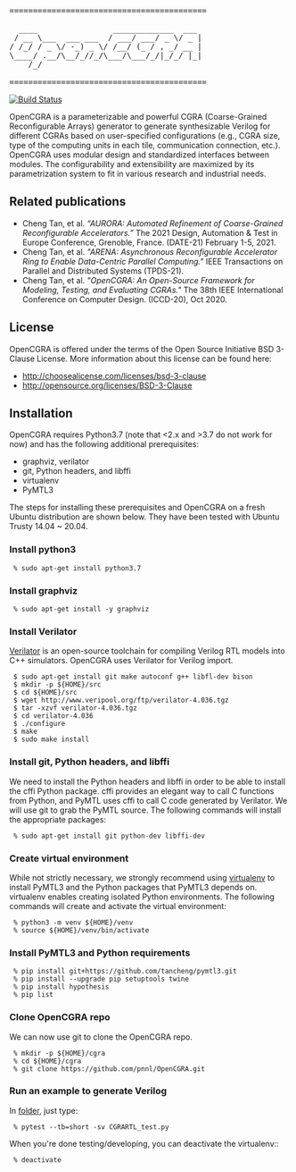 <pre>
==========================================

  ____                _____________  ___ 
 / __ \___  ___ ___  / ___/ ___/ _ \/ _ |
/ /_/ / _ \/ -_) _ \/ /__/ (_ / , _/ __ |
\____/ .__/\__/_//_/\___/\___/_/|_/_/ |_|
    /_/                                  

==========================================
</pre>
[![Build Status](https://travis-ci.com/pnnl/OpenCGRA.svg?token=yazoBFLC1ynpzdD4wAEP&branch=master)](https://travis-ci.com/github/pnnl/OpenCGRA)

OpenCGRA is a parameterizable and powerful CGRA (Coarse-Grained Reconfigurable Arrays) generator to generate synthesizable Verilog for different CGRAs based on user-specified configurations (e.g., CGRA size, type of the computing units in each tile, communication connection, etc.). OpenCGRA uses modular design and standardized interfaces between modules. The configurability and extensibility are maximized by its parametrization system to fit in various research and industrial needs.


Related publications
--------------------------------------------------------------------------

- Cheng Tan, et al. _“AURORA: Automated Refinement of Coarse-Grained Reconfigurable Accelerators.”_ The 2021 Design, Automation & Test in Europe Conference, Grenoble, France. (DATE-21) February 1-5, 2021.
- Cheng Tan, et al. _"ARENA: Asynchronous Reconfigurable Accelerator Ring to Enable Data-Centric Parallel Computing."_ IEEE Transactions on Parallel and Distributed Systems (TPDS-21).
- Cheng Tan, et al. _"OpenCGRA: An Open-Source Framework for Modeling, Testing, and Evaluating CGRAs."_ The 38th IEEE International Conference on Computer Design. (ICCD-20), Oct 2020.


License
--------------------------------------------------------------------------

OpenCGRA is offered under the terms of the Open Source Initiative BSD 3-Clause License. More information about this license can be found here:

  - http://choosealicense.com/licenses/bsd-3-clause
  - http://opensource.org/licenses/BSD-3-Clause


Installation
--------------------------------------------------------

OpenCGRA requires Python3.7 (note that <2.x and >3.7 do not work for now) and has the following additional prerequisites:

 - graphviz, verilator
 - git, Python headers, and libffi
 - virtualenv
 - PyMTL3

The steps for installing these prerequisites and OpenCGRA on a fresh Ubuntu
distribution are shown below. They have been tested with Ubuntu Trusty
14.04 ~ 20.04.

### Install python3

```
 % sudo apt-get install python3.7
```

### Install graphviz

```
 % sudo apt-get install -y graphviz
```

### Install Verilator

[Verilator][4] is an open-source toolchain for compiling Verilog RTL
models into C++ simulators. OpenCGRA uses Verilator for Verilog import.

```
 $ sudo apt-get install git make autoconf g++ libfl-dev bison
 $ mkdir -p ${HOME}/src
 $ cd ${HOME}/src
 $ wget http://www.veripool.org/ftp/verilator-4.036.tgz
 $ tar -xzvf verilator-4.036.tgz
 $ cd verilator-4.036
 $ ./configure
 $ make
 $ sudo make install
```

 [4]: http://www.veripool.org/wiki/verilator

### Install git, Python headers, and libffi

We need to install the Python headers and libffi in order to be able to
install the cffi Python package. cffi provides an elegant way to call C
functions from Python, and PyMTL uses cffi to call C code generated by
Verilator. We will use git to grab the PyMTL source. The following
commands will install the appropriate packages:

```
 % sudo apt-get install git python-dev libffi-dev
```

### Create virtual environment

While not strictly necessary, we strongly recommend using [virtualenv][5]
to install PyMTL3 and the Python packages that PyMTL3 depends on.
virtualenv enables creating isolated Python environments. The following
commands will create and activate the virtual environment:

```
 % python3 -m venv ${HOME}/venv
 % source ${HOME}/venv/bin/activate
```

 [5]: https://virtualenv.pypa.io/en/latest/

### Install PyMTL3 and Python requirements

```
 % pip install git+https://github.com/tancheng/pymtl3.git
 % pip install --upgrade pip setuptools twine
 % pip install hypothesis
 % pip list
```

### Clone OpenCGRA repo

We can now use git to clone the OpenCGRA repo.

```
 % mkdir -p ${HOME}/cgra
 % cd ${HOME}/cgra
 % git clone https://github.com/pnnl/OpenCGRA.git
```

### Run an example to generate Verilog

In [folder](https://github.com/pnnl/OpenCGRA/tree/master/cgra/translate), just type:

```
 % pytest --tb=short -sv CGRARTL_test.py
```

When you're done testing/developing, you can deactivate the virtualenv::

```
 % deactivate
```
